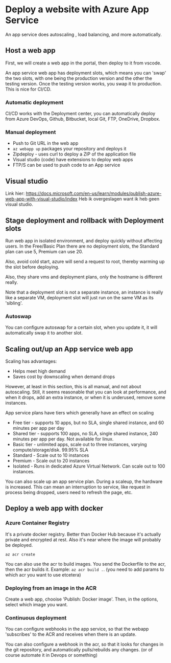 # Deploy a website with Azure App Service

An app service does autoscaling , load balancing, and more automatically.

## Host a web app

First, we will create a web app in the portal, then deploy to it from vscode.

An app service web app has deployment slots, which means you can 'swap' the two slots, with one being the production version and the other the testing version. Once the testing version works, you swap it to production. This is nice for CI/CD.

### Automatic deployment

CI/CD works with the Deployment center, you can automatically deploy from Azure DevOps, Github, Bitbucket, local Git, FTP, OneDrive, Dropbox.

### Manual deployment

- Push to Git URL in the web app
- `az webapp up` packages your repository and deploys it
- Zipdeploy - uses curl to deploy a ZIP of the application file
- Visual studio (code) have extensions to deploy web apps
- FTP/S can be used to push code to an App service

## Visual studio

Link hier: <https://docs.microsoft.com/en-us/learn/modules/publish-azure-web-app-with-visual-studio/index> Heb ik overgeslagen want ik heb geen visual studio.

## Stage deployment and rollback with Deployment slots

Run web app in isolated environment, and deploy quickly without affecting users. In the Free/Basic Plan there are no deployment slots, the Standard plan can use 5, Premium can use 20.

Also, avoid cold start, azure will send a request to root, thereby warming up the slot before deploying.

Also, they share vms and deployment plans, only the hostname is different really.

Note that a deployment slot is not a separate instance, an instance is really like a separate VM, deployment slot will just run on the same VM as its 'sibling'.

### Autoswap

You can configure autoswap for a certain slot, when you update it, it will automatically swap it to another slot.

## Scaling out/up an App service web app

Scaling has advantages:

- Helps meet high demand
- Saves cost by downscaling when demand drops

However, at least in this section, this is all manual, and not about autoscaling. Still, it seems reasonable that you can look at performance, and when it drops, add an extra instance, or when it is underused, remove some instances.

App service plans have tiers which generally have an effect on scaling

- Free tier - supports 10 apps, but no SLA, single shared instance, and 60 minutes per app per day
- Shared tier - supports 100 apps, no SLA, single shared instance, 240 minutes per app per day. Not available for linux.
- Basic tier - unlimited apps, scale out to three instances, varying compute/storage/disk. 99.95% SLA
- Standard - Scale out to 10 instances
- Premium - Scale out to 20 instances
- Isolated - Runs in dedicated Azure Virtual Network. Can scale out to 100 instances.

You can also scale up an app service plan. During a scaleup, the hardware is increased. This can mean an interruption to service, like request in process being dropped, users need to refresh the page, etc.

## Deploy a web app with docker

### Azure Container Registry

It's a private docker registry. Better than Docker Hub because it's actually private and encrypted at rest. Also it's near where the image will probably be deployed.

`az acr create`

You can also use the acr to build images. You send the Dockerfile to the acr, then the acr builds it. Example: `az acr build .`. (you need to add params to which acr you want to use etcetera)

### Deploying from an image in the ACR

Create a web app, chooise 'Publish: Docker image'. Then, in the options, select which image you want.

### Continuous deployment

You can configure webhooks in the app service, so that the webapp 'subscribes' to the ACR and receives when there is an update.

You can also configure a webhook in the acr, so that it looks for changes in the git repository, and automatically pulls/rebuilds any changes. (or of course automate it in Devops or something)
